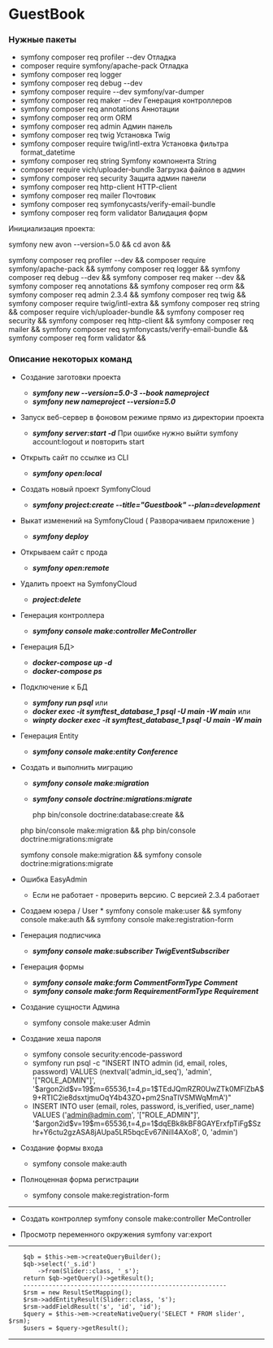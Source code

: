 GuestBook
=======================

### Нужные пакеты ###

- symfony composer req profiler --dev           Отладка
- composer require symfony/apache-pack           Отладка
- symfony composer req logger
- symfony composer req debug --dev
- symfony composer require --dev symfony/var-dumper
- symfony composer req maker --dev              Генерация контроллеров
- symfony composer req annotations              Аннотации
- symfony composer req orm                      ORM
- symfony composer req admin                    Админ панель
- symfony composer req twig                     Установка Twig
- symfony composer require twig/intl-extra      Установка фильтра format_datetime
- symfony composer req string                   Symfony компонента String
- composer require vich/uploader-bundle         Загрузка файлов в админ
- symfony composer req security                 Защита админ панели
- symfony composer req http-client              HTTP-client
- symfony composer req mailer                   Почтовик
- symfony composer req symfonycasts/verify-email-bundle    
- symfony composer req form validator           Валидация форм 


Инициализация проекта:

symfony new avon --version=5.0 &&
cd avon &&

symfony composer req profiler --dev &&
composer require symfony/apache-pack &&
symfony composer req logger &&
symfony composer req debug --dev &&
symfony composer req maker --dev &&
symfony composer req annotations &&
symfony composer req orm &&
symfony composer req admin 2.3.4 &&
symfony composer req twig &&
symfony composer require twig/intl-extra &&
symfony composer req string &&
composer require vich/uploader-bundle &&
symfony composer req security &&
symfony composer req http-client &&
symfony composer req mailer &&
symfony composer req symfonycasts/verify-email-bundle &&
symfony composer req form validator &&


### Описание некоторых команд ###

* Создание заготовки проекта
    * ***symfony new --version=5.0-3 --book nameproject***
    * ***symfony new nameproject --version=5.0***
    
* Запуск веб-сервер в фоновом режиме прямо из директории проекта
    * ***symfony server:start -d***
    При ошибке нужно выйти symfony account:logout и повторить start

* Открыть сайт по ссылке из CLI
    * ***symfony open:local***

* Создать новый проект SymfonyCloud
    * ***symfony project:create --title="Guestbook" --plan=development***

* Выкат изменений на SymfonyCloud ( Разворачиваем приложение )
    * ***symfony deploy***

* Открываем сайт с прода
    * ***symfony open:remote***

* Удалить проект на SymfonyCloud
    * ***project:delete***

* Генерация контроллера
    * ***symfony console make:controller MeController***
    
* Генерация БД>
    * ***docker-compose up -d***
    * ***docker-compose ps***
    
* Подключение к БД
    * ***symfony run psql***    или
    * ***docker exec -it symftest_database_1 psql -U main -W main***   или    
    * ***winpty docker exec -it symftest_database_1 psql -U main -W main***    
    
* Генерация Entity
    * ***symfony console make:entity Conference***  
    
* Создать и выполнить миграцию
    * ***symfony console make:migration***      
    * ***symfony console doctrine:migrations:migrate***   
    
        php bin/console doctrine:database:create &&

    php bin/console make:migration && 
    php bin/console doctrine:migrations:migrate   

    symfony console make:migration && 
    symfony console doctrine:migrations:migrate   

* Ошибка EasyAdmin 
    *  Если не работает - проверить версию. С версией 2.3.4 работает      
    
* Создаем юзера / User *
    symfony console make:user &&
    symfony console make:auth &&
    symfony console make:registration-form

    
* Генерация подписчика
    * ***symfony console make:subscriber TwigEventSubscriber***    
    
* Генерация формы
    * ***symfony console make:form CommentFormType Comment***    
    * ***symfony console make:form RequirementFormType Requirement***    

* Создание сущности Админа
    * symfony console make:user Admin

* Создание хеша пароля
    * symfony console security:encode-password
    * symfony run psql -c "INSERT INTO admin (id, email, roles, password) VALUES (nextval('admin_id_seq'), 'admin', '[\"ROLE_ADMIN\"]', '\$argon2id\$v=19\$m=65536,t=4,p=1\$TEdJQmRZR0UwZTk0MFlZbA\$9+RTIC2ie8dsxtjmuOqY4b43ZO+pm2SnaTlVSMWqMmA')"
    * INSERT INTO user (email, roles, password, is_verified, user_name) VALUES ('admin@admin.com', '[\"ROLE_ADMIN\"]', '\$argon2id\$v=19\$m=65536,t=4,p=1\$dqEBk8kBF8GAYErxfpTiFg\$Szhr+Y6ctu2gzASA8jAUpa5LR5bqcEv67iNilI4AXo8', 0, 'admin')

* Создание формы входа
    * symfony console make:auth
    
* Полноценная форма регистрации
    * symfony console make:registration-form    
    
    




-------------------------------------------------------------------------
*   Создать контроллер
symfony console make:controller MeController

*   Просмотр переменного окружения
symfony var:export

-------------------------------------------------------------------------
        $qb = $this->em->createQueryBuilder();
        $qb->select('_s.id')
            ->from(Slider::class, '_s');
        return $qb->getQuery()->getResult();
        --------------------------------------------------------
        $rsm = new ResultSetMapping();
        $rsm->addEntityResult(Slider::class, 's');
        $rsm->addFieldResult('s', 'id', 'id');
        $query = $this->em->createNativeQuery('SELECT * FROM slider', $rsm);
        $users = $query->getResult();

-------------------------------------------------------------------------